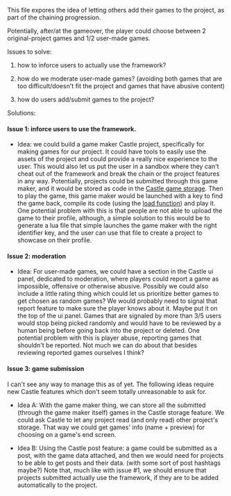 
This file expores the idea of letting others add their games to the project, as part of the chaining progression.

Potentially, after/at the gameover, the player could choose between 2 original-project games and 1/2 user-made games.

Issues to solve:

1. how to inforce users to actually use the framework?

2. how do we moderate user-made games? (avoiding both games that are too difficult/doesn't fit the project and games that have abusive content)

3. how do users add/submit games to the project?




Solutions:

#### Issue 1: inforce users to use the framework.

- Idea:
we could build a game maker Castle project, specifically for making games for our project. It could have tools to easily use the assets of the project and could provide a really nice experience to the user.
This would also let us put the user in a sandbox where they can't cheat out of the framework and break the chain or the project features in any way.
Potentially, projects could be submitted through this game maker, and it would be stored as code in the [Castle game storage](https://castle.games/documentation/storage-api-reference). Then to play the game, this game maker would be launched with a key to find the game back, compile its code (using the [load function](https://stackoverflow.com/questions/48629129/what-do-load-do-in-lua)) and play it.
One potential problem with this is that people are not able to upload the game to their profile, although, a simple solution to this would be to generate a lua file that simple launches the game maker with the right identifier key, and the user can use that file to create a project to showcase on their profile.



#### Issue 2: moderation

- Idea:
For user-made games, we could have a section in the Castle ui panel, dedicated to moderation, where players could report a game as impossible, offensive or otherwise abusive.
Possibly we could also include a little rating thing which could let us prioritize better games to get chosen as random games?
We would probably need to signal that report feature to make sure the player knows about it. Maybe put it on the top of the ui panel.
Games that are signaled by more than 3/5 users would stop being picked randomly and would have to be reviewed by a human being before going back into the project or deleted.
One potential problem with this is player abuse, reporting games that shouldn't be reported. Not much we can do about that besides reviewing reported games ourselves I think?


#### Issue 3: game submission

I can't see any way to manage this as of yet. The following ideas require new Castle features which don't seem totally unreasonable to ask for.

- Idea A:
With the game maker thing, we can store all the submitted (through the game maker itself) games in the Castle storage feature. We could ask Castle to let any project read (and only read) other project's storage. That way we could get games' info (name + preview) for choosing on a game's end screen.

- Idea B:
Using the Castle post feature: a game could be submitted as a post, with the game data attached, and then we would need for projects to be able to get posts and their data. (with some sort of post hashtags maybe?)
Note that, much like with issue #1, we should ensure that projects submitted actually use the framework, if they are to be added automatically to the project.


